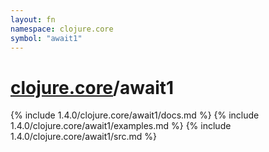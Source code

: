 ```yaml
---
layout: fn
namespace: clojure.core
symbol: "await1"
---
```


# [clojure.core](../)/await1

{% include 1.4.0/clojure.core/await1/docs.md %}
{% include 1.4.0/clojure.core/await1/examples.md %}
{% include 1.4.0/clojure.core/await1/src.md %}

